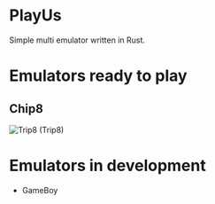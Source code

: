 # PlayUs

Simple multi emulator written in Rust.

# Emulators ready to play
## Chip8
![Trip8](https://github.com/user-attachments/assets/5b8346be-62e2-43a9-8ce9-537738ebb177)
(Trip8)

# Emulators in development
- GameBoy
